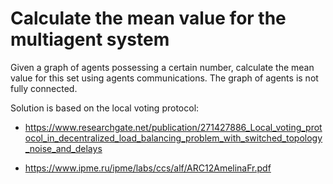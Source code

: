 # Calculate the mean value for the multiagent system

Given a graph of agents possessing a certain number, calculate the mean value for this set using agents communications. The graph of agents is not fully connected. 

Solution is based on the local voting protocol:
 * https://www.researchgate.net/publication/271427886_Local_voting_protocol_in_decentralized_load_balancing_problem_with_switched_topology_noise_and_delays

 * https://www.ipme.ru/ipme/labs/ccs/alf/ARC12AmelinaFr.pdf
